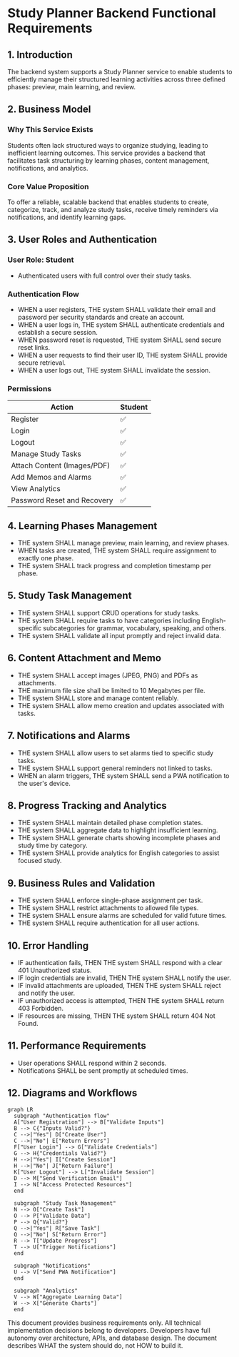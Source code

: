 # Study Planner Backend Functional Requirements

## 1. Introduction
The backend system supports a Study Planner service to enable students to efficiently manage their structured learning activities across three defined phases: preview, main learning, and review.

## 2. Business Model
### Why This Service Exists
Students often lack structured ways to organize studying, leading to inefficient learning outcomes. This service provides a backend that facilitates task structuring by learning phases, content management, notifications, and analytics.

### Core Value Proposition
To offer a reliable, scalable backend that enables students to create, categorize, track, and analyze study tasks, receive timely reminders via notifications, and identify learning gaps.

## 3. User Roles and Authentication
### User Role: Student
- Authenticated users with full control over their study tasks.

### Authentication Flow
- WHEN a user registers, THE system SHALL validate their email and password per security standards and create an account.
- WHEN a user logs in, THE system SHALL authenticate credentials and establish a secure session.
- WHEN password reset is requested, THE system SHALL send secure reset links.
- WHEN a user requests to find their user ID, THE system SHALL provide secure retrieval.
- WHEN a user logs out, THE system SHALL invalidate the session.

### Permissions
| Action                      | Student |
|-----------------------------|---------|
| Register                    | ✅      |
| Login                       | ✅      |
| Logout                      | ✅      |
| Manage Study Tasks          | ✅      |
| Attach Content (Images/PDF) | ✅      |
| Add Memos and Alarms        | ✅      |
| View Analytics              | ✅      |
| Password Reset and Recovery | ✅      |

## 4. Learning Phases Management
- THE system SHALL manage preview, main learning, and review phases.
- WHEN tasks are created, THE system SHALL require assignment to exactly one phase.
- THE system SHALL track progress and completion timestamp per phase.

## 5. Study Task Management
- THE system SHALL support CRUD operations for study tasks.
- THE system SHALL require tasks to have categories including English-specific subcategories for grammar, vocabulary, speaking, and others.
- THE system SHALL validate all input promptly and reject invalid data.

## 6. Content Attachment and Memo
- THE system SHALL accept images (JPEG, PNG) and PDFs as attachments.
- THE maximum file size shall be limited to 10 Megabytes per file.
- THE system SHALL store and manage content reliably.
- THE system SHALL allow memo creation and updates associated with tasks.

## 7. Notifications and Alarms
- THE system SHALL allow users to set alarms tied to specific study tasks.
- THE system SHALL support general reminders not linked to tasks.
- WHEN an alarm triggers, THE system SHALL send a PWA notification to the user's device.

## 8. Progress Tracking and Analytics
- THE system SHALL maintain detailed phase completion states.
- THE system SHALL aggregate data to highlight insufficient learning.
- THE system SHALL generate charts showing incomplete phases and study time by category.
- THE system SHALL provide analytics for English categories to assist focused study.

## 9. Business Rules and Validation
- THE system SHALL enforce single-phase assignment per task.
- THE system SHALL restrict attachments to allowed file types.
- THE system SHALL ensure alarms are scheduled for valid future times.
- THE system SHALL require authentication for all user actions.

## 10. Error Handling
- IF authentication fails, THEN THE system SHALL respond with a clear 401 Unauthorized status.
- IF login credentials are invalid, THEN THE system SHALL notify the user.
- IF invalid attachments are uploaded, THEN THE system SHALL reject and notify the user.
- IF unauthorized access is attempted, THEN THE system SHALL return 403 Forbidden.
- IF resources are missing, THEN THE system SHALL return 404 Not Found.

## 11. Performance Requirements
- User operations SHALL respond within 2 seconds.
- Notifications SHALL be sent promptly at scheduled times.

## 12. Diagrams and Workflows
```mermaid
graph LR
  subgraph "Authentication flow"
  A["User Registration"] --> B["Validate Inputs"]
  B --> C{"Inputs Valid?"}
  C -->|"Yes"| D["Create User"]
  C -->|"No"| E["Return Errors"]
  F["User Login"] --> G["Validate Credentials"]
  G --> H{"Credentials Valid?"}
  H -->|"Yes"| I["Create Session"]
  H -->|"No"| J["Return Failure"]
  K["User Logout"] --> L["Invalidate Session"]
  D --> M["Send Verification Email"]
  I --> N["Access Protected Resources"]
  end

  subgraph "Study Task Management"
  N --> O["Create Task"]
  O --> P["Validate Data"]
  P --> Q{"Valid?"}
  Q -->|"Yes"| R["Save Task"]
  Q -->|"No"| S["Return Error"]
  R --> T["Update Progress"]
  T --> U["Trigger Notifications"]
  end

  subgraph "Notifications"
  U --> V["Send PWA Notification"]
  end

  subgraph "Analytics"
  V --> W["Aggregate Learning Data"]
  W --> X["Generate Charts"]
  end
```

This document provides business requirements only. All technical implementation decisions belong to developers. Developers have full autonomy over architecture, APIs, and database design. The document describes WHAT the system should do, not HOW to build it.